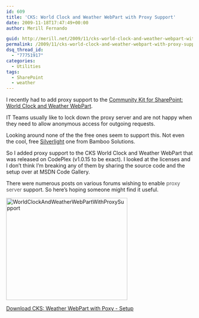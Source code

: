 ```yaml
---
id: 609
title: 'CKS: World Clock and Weather WebPart with Proxy Support'
date: 2009-11-18T17:47:49+00:00
author: Merill Fernando

guid: http://merill.net/2009/11/cks-world-clock-and-weather-webpart-with-proxy-support/
permalink: /2009/11/cks-world-clock-and-weather-webpart-with-proxy-support/
dsq_thread_id:
  - "77751917"
categories:
  - Utilities
tags:
  - SharePoint
  - weather
---
```

<p>I recently had to add proxy support to the <a href="http://www.codeplex.com/Release/ProjectReleases.aspx?ProjectName=CKS&amp;ReleaseId=7649">Community Kit for SharePoint: World Clock and Weather WebPart</a>.</p>  <p>IT Teams usually like to lock down the proxy server and are not happy when they need to allow anonymous access for outgoing requests.</p>  <p>Looking around none of the the free ones seem to support this. Not even the cool, free <a href="http://store.bamboosolutions.com/ps-55-5-world-clock-and-weather-web-part.aspx">Silverlight</a> one from Bamboo Solutions.</p>  <p>So I added proxy support to the CKS World Clock and Weather WebPart that was released on CodePlex (v1.0.15 to be exact). I looked at the licenses and I don’t think I’m breaking any of them by sharing the source code and the setup over at MSDN Code Gallery.</p>  <p>There were numerous posts on various forums wishing to enable <a style="text-decoration: none" href="http://incognitoline.com/anonymous-proxy-server/"><font color="#555555">proxy server</font></a> support. So here’s hoping someone might find it useful.</p>  <p><a href="https://merill.net/wp-content/uploads/2009/11/WorldClockAndWeatherWebPartWithProxySupport.png"><img style="border-bottom: 0px; border-left: 0px; display: inline; border-top: 0px; border-right: 0px" title="WorldClockAndWeatherWebPartWithProxySupport" border="0" alt="WorldClockAndWeatherWebPartWithProxySupport" src="https://merill.net/wp-content/uploads/2009/11/WorldClockAndWeatherWebPartWithProxySupport_thumb.png" width="327" height="276" /></a> </p>  <p><a href="http://code.msdn.microsoft.com/CKSWeatherWithProxy/">Download CKS: Weather WebPart with Poxy - Setup</a></p>